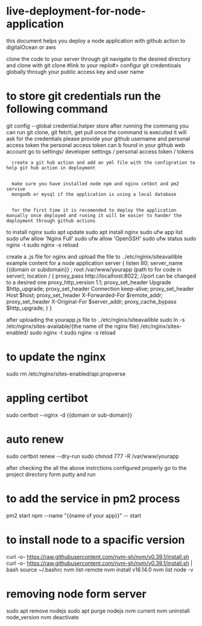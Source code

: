# live-deployment-for-node-application
this document helps you deploy a node application with github action to digitalOcean or aws  


clone the code to your server through git 
navigate to the desired directory and clone with 
git clone #link to your replo#>
configur git credentioals globally through your public access key and user name 
# to store git credentials run the following command 

git config --global credential.helper store
after running the commang you can run git clone, git fetch, get pull once the command is executed it will ask for the credentials please provide your
github username
and personal access token
the personal access token can b found in your github web account go to settings/ developer settings / personal access token / tokens 

      create a git hub action and add an yml file with the configration to help git hub action in deployment 


      make sure you have installed node npm and nginx cetbot and pm2 servive 
      mongodb or mysql if the application is using a local database 


      for the first time it is recomended to deploy the application manually once deployed and runing it will be easier to hander the deployment through github actions

to install nginx
sudo apt update
sudo apt install nginx
sudo ufw app list
sudo ufw allow 'Nginx Full'
sudo ufw allow 'OpenSSH'
sudo ufw status
sudo nginx -t
sudo nginx -s reload


create a .js file for nginx and upload the file to ../etc/nginix/siteavailible
example content for a node application 
server {
    listen 80;
    server_name {{domain or subdomain}} ;
    root /var/www/yourapp (path to for code in server);
    location / {
        proxy_pass http://localhost:8022;  //port can be changed to a desired one 
        proxy_http_version 1.1;
        proxy_set_header Upgrade $http_upgrade;
        proxy_set_header Connection keep-alive;
        proxy_set_header Host $host;
        proxy_set_header X-Forwarded-For $remote_addr;
        proxy_set_header X-Original-For $server_addr;
        proxy_cache_bypass $http_upgrade;
    }
}

after uploading the yourapp.js file to ../etc/nginix/siteavailible 
sudo ln -s /etc/nginx/sites-available/{the name of the nginx file} /etc/nginx/sites-enabled/
sudo nginx -t
sudo nginx -s reload


# to update the nginx 
sudo rm /etc/nginx/sites-enabled/api.propverse
# appling certibot
sudo certbot --nginx -d {{domain or sub-domain}}
# auto renew
sudo certbot renew --dry-run
sudo chmod 777 -R /var/www/yourapp

after checking the all the above instrctions configured properly go to the project directory form putty and run 
# to add the service in pm2 process
pm2 start npm --name "{{name of your app}}" -- start


# to install node to a spacific version 
curl -o- https://raw.githubusercontent.com/nvm-sh/nvm/v0.39.1/install.sh
curl -o- https://raw.githubusercontent.com/nvm-sh/nvm/v0.39.1/install.sh | bash
source ~/.bashrc
nvm list-remote
nvm install v16.14.0
nvm list
node -v
# removing node form server 
sudo apt remove nodejs
sudo apt purge nodejs
nvm current
nvm uninstall node_version
nvm deactivate



